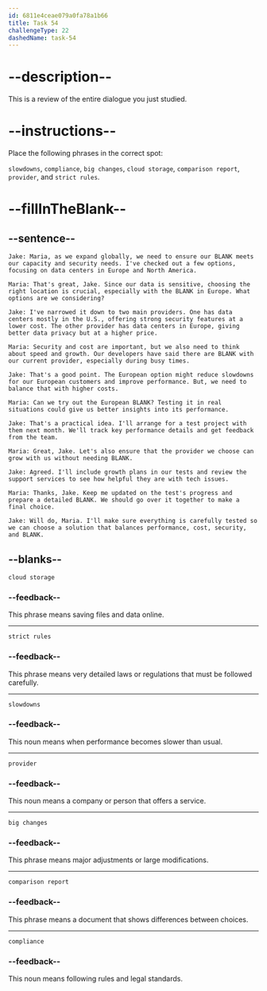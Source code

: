```yaml
---
id: 6811e4ceae079a0fa78a1b66
title: Task 54
challengeType: 22
dashedName: task-54
---
```


<!-- REVIEW -->

# --description--

This is a review of the entire dialogue you just studied.

# --instructions--

Place the following phrases in the correct spot:

`slowdowns`, `compliance`, `big changes`, `cloud storage`, `comparison report`, `provider`, and `strict rules`.

# --fillInTheBlank--

## --sentence--

`Jake: Maria, as we expand globally, we need to ensure our BLANK meets our capacity and security needs. I've checked out a few options, focusing on data centers in Europe and North America.`

`Maria: That's great, Jake. Since our data is sensitive, choosing the right location is crucial, especially with the BLANK in Europe. What options are we considering?`

`Jake: I've narrowed it down to two main providers. One has data centers mostly in the U.S., offering strong security features at a lower cost. The other provider has data centers in Europe, giving better data privacy but at a higher price.`

`Maria: Security and cost are important, but we also need to think about speed and growth. Our developers have said there are BLANK with our current provider, especially during busy times.`

`Jake: That's a good point. The European option might reduce slowdowns for our European customers and improve performance. But, we need to balance that with higher costs.`

`Maria: Can we try out the European BLANK? Testing it in real situations could give us better insights into its performance.`

`Jake: That's a practical idea. I'll arrange for a test project with them next month. We'll track key performance details and get feedback from the team.`

`Maria: Great, Jake. Let's also ensure that the provider we choose can grow with us without needing BLANK.`

`Jake: Agreed. I'll include growth plans in our tests and review the support services to see how helpful they are with tech issues.`

`Maria: Thanks, Jake. Keep me updated on the test's progress and prepare a detailed BLANK. We should go over it together to make a final choice.`

`Jake: Will do, Maria. I'll make sure everything is carefully tested so we can choose a solution that balances performance, cost, security, and BLANK.`

## --blanks--

`cloud storage`

### --feedback--

This phrase means saving files and data online.

---

`strict rules`

### --feedback--

This phrase means very detailed laws or regulations that must be followed carefully.

---

`slowdowns`

### --feedback--

This noun means when performance becomes slower than usual.

---

`provider`

### --feedback--

This noun means a company or person that offers a service.

---

`big changes`

### --feedback--

This phrase means major adjustments or large modifications.

---

`comparison report`

### --feedback--

This phrase means a document that shows differences between choices.

---

`compliance`

### --feedback--

This noun means following rules and legal standards.
